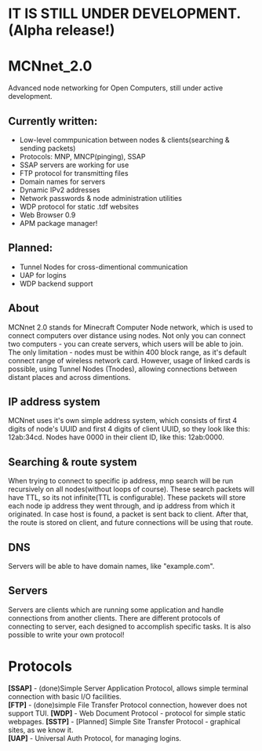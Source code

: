 # IT IS STILL UNDER DEVELOPMENT. (Alpha release!)
# MCNnet_2.0
Advanced node networking for Open Computers, still under active development.

## Currently written:
* Low-level commpunication between nodes & clients(searching & sending packets)
* Protocols: MNP, MNCP(pinging), SSAP
* SSAP servers are working for use
* FTP protocol for transmitting files
* Domain names for servers
* Dynamic IPv2 addresses
* Network passwords & node administration utilities
* WDP protocol for static .tdf websites
* Web Browser 0.9
* APM package manager!
## Planned:
* Tunnel Nodes for cross-dimentional communication
* UAP for logins
* WDP backend support

## About
MCNnet 2.0 stands for Minecraft Computer Node network, which is used to connect computers over distance using nodes. Not only you can connect two computers - you can create servers, which users will be able to join. The only limitation - nodes must be within 400 block range, as it's default connect range of wireless network card. However, usage of linked cards is possible, using Tunnel Nodes (Tnodes), allowing connections between distant places and across dimentions.
## IP address system
MCNnet uses it's own simple address system, which consists of first 4 digits of node's UUID and first 4 digits of client UUID, so they look like this: 12ab:34cd. Nodes have 0000 in their client ID, like this: 12ab:0000.
## Searching & route system
When trying to connect to specific ip address, mnp search will be run recursively on all nodes(without loops of course). These search packets will have TTL, so its not infinite(TTL is configurable). These packets will store each node ip address they went through, and ip address from which it originated. In case host is found, a packet is sent back to client. After that, the route is stored on client, and future connections will be using that route. 
## DNS
Servers will be able to have domain names, like "example.com". 
## Servers
Servers are clients which are running some application and handle connections from another clients. There are different protocols of connecting to server, each designed to accomplish specific tasks. It is also possible to write your own protocol!
# Protocols
**[SSAP]** - (done)Simple Server Application Protocol, allows simple terminal connection with basic I/O facilities.  
**[FTP]** - (done)simple File Transfer Protocol connection, however does not support TUI.
**[WDP]** - Web Document Protocol - protocol for simple static webpages.
**[SSTP]** - [Planned] Simple Site Transfer Protocol - graphical sites, as we know it.  
**[UAP]** - Universal Auth Protocol, for managing logins.
